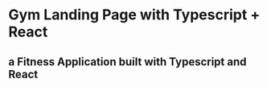 # Gym Landing Page with Typescript + React
## a Fitness Application built with Typescript and React
